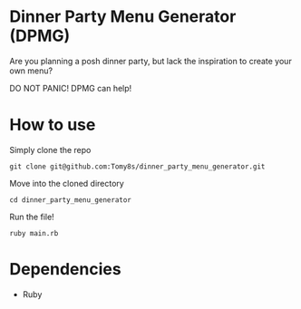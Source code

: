 Dinner Party Menu Generator (DPMG)
=

Are you planning a posh dinner party, but lack the inspiration to create your own menu?

DO NOT PANIC! DPMG can help!

How to use
==

Simply clone the repo

```
git clone git@github.com:Tomy8s/dinner_party_menu_generator.git
```

Move into the cloned directory

```
cd dinner_party_menu_generator
```

Run the file!

```
ruby main.rb
```

Dependencies
==

- Ruby